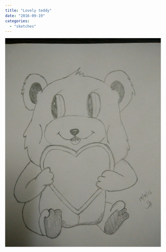 ```yaml
---
title: "Lovely teddy"
date: "2016-09-19"
categories: 
  - "sketches"
---
```


[![](images/wpid-wp-image-815688005jpg.jpg)](https://hitesh.in/wp-content/uploads/2016/09/wpid-wp-image-815688005jpg.jpg)
